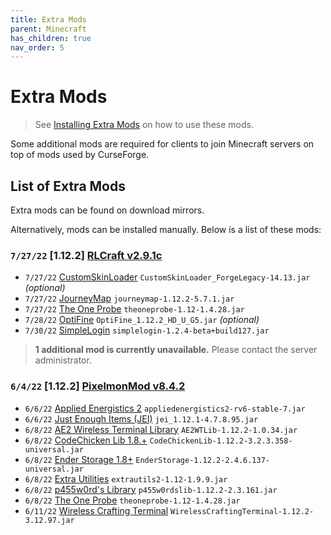 ```yaml
---
title: Extra Mods
parent: Minecraft
has_children: true
nav_order: 5
---
```


# Extra Mods
> See [Installing Extra Mods](https://drop8k.github.io/docs/minecraft/extras-install.html) on how to use these mods.

Some additional mods are required for clients to join Minecraft servers on top of mods used by CurseForge.

## List of Extra Mods
Extra mods can be found on download mirrors.

Alternatively, mods can be installed manually. Below is a list of these mods:

### **`7/27/22`** [1.12.2] [RLCraft v2.9.1c](https://www.curseforge.com/minecraft/modpacks/rlcraft/files/3655670)
- `7/27/22` [CustomSkinLoader](https://www.curseforge.com/minecraft/mc-mods/customskinloader/files/3695974) `CustomSkinLoader_ForgeLegacy-14.13.jar` *(optional)*
- `7/27/22` [JourneyMap](https://www.curseforge.com/minecraft/mc-mods/journeymap/files/2916002) `journeymap-1.12.2-5.7.1.jar`
- `7/27/22` [The One Probe](https://www.curseforge.com/minecraft/mc-mods/the-one-probe/files/2667280) `theoneprobe-1.12-1.4.28.jar`
- `7/28/22` [OptiFine](https://optifine.net/downloads) `OptiFine_1.12.2_HD_U_G5.jar` *(optional)*
- `7/30/22` [SimpleLogin](https://www.curseforge.com/minecraft/mc-mods/simple-login/files/2996748) `simplelogin-1.2.4-beta+build127.jar`

> **1 additional mod is currently unavailable.** Please contact the server administrator.

### **`6/4/22`** [1.12.2] [PixelmonMod v8.4.2](https://www.curseforge.com/minecraft/mc-mods/pixelmon/files/3794035)
- `6/6/22` [Applied Energistics 2](https://www.curseforge.com/minecraft/mc-mods/applied-energistics-2/files/2747063) `appliedenergistics2-rv6-stable-7.jar`
- `6/6/22` [Just Enough Items (JEI)](https://www.curseforge.com/minecraft/mc-mods/jei/files/2478647) `jei_1.12.1-4.7.8.95.jar`
- `6/8/22` [AE2 Wireless Terminal Library](https://www.curseforge.com/minecraft/mc-mods/ae2wtlib/files/2830114) `AE2WTLib-1.12.2-1.0.34.jar`
- `6/8/22` [CodeChicken Lib 1.8.+](https://www.curseforge.com/minecraft/mc-mods/codechicken-lib-1-8/files/2779848) `CodeChickenLib-1.12.2-3.2.3.358-universal.jar` 
- `6/8/22` [Ender Storage 1.8+](https://www.curseforge.com/minecraft/mc-mods/ender-storage-1-8/files/2755787) `EnderStorage-1.12.2-2.4.6.137-universal.jar`
- `6/8/22` [Extra Utilities](https://www.curseforge.com/minecraft/mc-mods/extra-utilities/files/2678374) `extrautils2-1.12-1.9.9.jar` 
- `6/8/22` [p455w0rd's Library](https://www.curseforge.com/minecraft/mc-mods/p455w0rds-library/files/2830265) `p455w0rdslib-1.12.2-2.3.161.jar`
- `6/8/22` [The One Probe](https://www.curseforge.com/minecraft/mc-mods/the-one-probe/files/2667280) `theoneprobe-1.12-1.4.28.jar`
- `6/11/22` [Wireless Crafting Terminal](https://www.curseforge.com/minecraft/mc-mods/wireless-crafting-terminal/files/2830252) `WirelessCraftingTerminal-1.12.2-3.12.97.jar`
